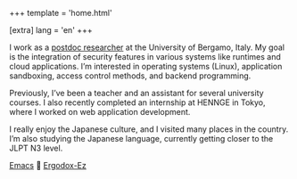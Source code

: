 +++
template = 'home.html'

[extra]
lang = 'en'
+++

I work as a [postdoc researcher](https://seclab.unibg.it/) at the
University of Bergamo, Italy. My goal is the integration of security
features in various systems like runtimes and cloud applications. I’m
interested in operating systems (Linux), application sandboxing,
access control methods, and backend programming.

Previously, I’ve been a teacher and an assistant for several
university courses. I also recently completed an internship at HENNGE
in Tokyo, where I worked on web application development.

I really enjoy the Japanese culture, and I visited many places in the
country.  I’m also studying the Japanese language, currently getting
closer to the JLPT N3 level.

[Emacs](https://www.gnu.org/software/emacs/) &#128155; [Ergodox-Ez](https://ergodox-ez.com/)
